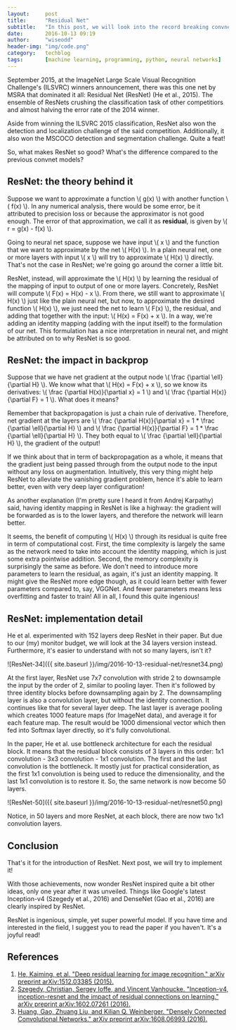 ```yaml
---
layout:     post
title:      "Residual Net"
subtitle:   "In this post, we will look into the record breaking convnet model of 2015: the Residual Net (ResNet)."
date:       2016-10-13 09:19
author:     "wiseodd"
header-img: "img/code.png"
category:   techblog
tags:       [machine learning, programming, python, neural networks]
---
```


September 2015, at the ImageNet Large Scale Visual Recognition Challenge's (ILSVRC) winners announcement, there was this one net by MSRA that dominated it all: Residual Net (ResNet) (He et al., 2015). The ensemble of ResNets crushing the classification task of other competitiors and almost halving the error rate of the 2014 winner.

Aside from winning the ILSVRC 2015 classification, ResNet also won the detection and localization challenge of the said competition. Additionally, it also won the MSCOCO detection and segmentation challenge. Quite a feat!

So, what makes ResNet so good? What's the difference compared to the previous convnet models?

<h2 class="section-header">ResNet: the theory behind it</h2>

Suppose we want to approximate a function \\( g(x) \\) with another function \\( f(x) \\). In any numerical analysis, there would be some error, be it attributed to precision loss or because the approximator is not good enough. The error of that approximation, we call it as **residual**, is given by \\( r = g(x) - f(x) \\).

Going to neural net space, suppose we have input \\( x \\) and the function that we want to approximate by the net \\( H(x) \\). In a plain neural net, one or more layers with input \\( x \\) will try to approximate \\( H(x) \\) directly. That's not the case in ResNet; we're going go around the corner a little bit.

ResNet, instead, will approximate the \\( H(x) \\) by learning the residual of the mapping of input to output of one or more layers. Concretely, ResNet will compute \\( F(x) = H(x) - x \\). From there, we still want to approximate \\( H(x) \\) just like the plain neural net, but now, to approximate the desired function \\( H(x) \\), we just need the net to learn \\( F(x) \\), the residual, and adding that together with the input: \\( H(x) = F(x) + x \\). In a way, we're adding an identity mapping (adding with the input itself) to the formulation of our net. This formulation has a nice interpretation in neural net, and might be attributed on to why ResNet is so good. 

<h2 class="section-header">ResNet: the impact in backprop</h2>

Suppose that we have net gradient at the output node \\( \frac {\partial \ell}{\partial H} \\). We know what that \\( H(x) = F(x) + x \\), so we know its derivatives: \\( \frac {\partial H(x)}{\partial x} =  1 \\) and \\( \frac {\partial H(x)}{\partial F} = 1 \\). What does it means?

Remember that backpropagation is just a chain rule of derivative. Therefore, net gradient at the layers are \\( \frac {\partial H(x)}{\partial x} =  1 * \frac {\partial \ell}{\partial H} \\) and \\( \frac {\partial H(x)}{\partial F} =  1 * \frac {\partial \ell}{\partial H} \\). They both equal to \\( \frac {\partial \ell}{\partial H} \\), the gradient of the output!

If we think about that in term of backpropagation as a whole, it means that the gradient just being passed through from the output node to the input without any loss on augmentation. Intuitively, this very thing might help ResNet to alleviate the vanishing gradient problem, hence it's able to learn better, even with very deep layer configuration!

As another explanation (I'm pretty sure I heard it from Andrej Karpathy) said, having identity mapping in ResNet is like a highway: the gradient will be forwarded as is to the lower layers, and therefore the network will learn better.

It seems, the benefit of computing \\( H(x) \\) through its residual is quite free in term of computational cost. First, the time complexity is largely the same as the network need to take into account the identity mapping, which is just some extra pointwise addition. Second, the memory complexity is surprisingly the same as before. We don't need to introduce more parameters to learn the residual, as again, it's just an identity mapping. It might give the ResNet more edge though, as it could learn better with fewer parameters compared to, say, VGGNet. And fewer parameters means less overfitting and faster to train! All in all, I found this quite ingenious! 

<h2 class="section-header">ResNet: implementation detail</h2>

He et al. experimented with 152 layers deep ResNet in their paper. But due to our (my) monitor budget, we will look at the 34 layers version instead. Furthermore, it's easier to understand with not so many layers, isn't it?

![ResNet-34]({{ site.baseurl }}/img/2016-10-13-residual-net/resnet34.png)

At the first layer, ResNet use 7x7 convolution with stride 2 to downsample the input by the order of 2, similar to pooling layer. Then it's followed by three identity blocks before downsampling again by 2. The downsampling layer is also a convolution layer, but without the identity connection. It continues like that for several layer deep. The last layer is average pooling which creates 1000 feature maps (for ImageNet data), and average it for each feature map. The result would be 1000 dimensional vector which then fed into Softmax layer directly, so it's fully convolutional.

In the paper, He et al. use bottleneck architecture for each the residual block. It means that the residual block consists of 3 layers in this order: 1x1 convolution - 3x3 convolution - 1x1 convolution. The first and the last convolution is the bottleneck. It mostly just for practical consideration, as the first 1x1 convolution is being used to reduce the dimensionality, and the last 1x1 convolution is to restore it. So, the same network is now become 50 layers.

![ResNet-50]({{ site.baseurl }}/img/2016-10-13-residual-net/resnet50.png)

Notice, in 50 layers and more ResNet, at each block, there are now two 1x1 convolution layers.

<h2 class="section-header">Conclusion</h2>

That's it for the introduction of ResNet. Next post, we will try to implement it!

With those achievements, now wonder ResNet inspired quite a bit other ideas, only one year after it was unveiled. Things like Google's latest Inception-v4 (Szegedy et al., 2016) and DenseNet (Gao et al., 2016) are clearly inspired by ResNet.

ResNet is ingenious, simple, yet super powerful model. If you have time and interested in the field, I suggest you to read the paper if you haven't. It's a joyful read!

<h2 class="section-header">References</h2>

1. [He, Kaiming, et al. "Deep residual learning for image recognition." arXiv preprint arXiv:1512.03385 (2015).](http://arxiv.org/pdf/1512.03385)
2. [Szegedy, Christian, Sergey Ioffe, and Vincent Vanhoucke. "Inception-v4, inception-resnet and the impact of residual connections on learning." arXiv preprint arXiv:1602.07261 (2016).](http://arxiv.org/pdf/1602.07261)
3. [Huang, Gao, Zhuang Liu, and Kilian Q. Weinberger. "Densely Connected Convolutional Networks." arXiv preprint arXiv:1608.06993 (2016).](https://arxiv.org/pdf/1608.06993)